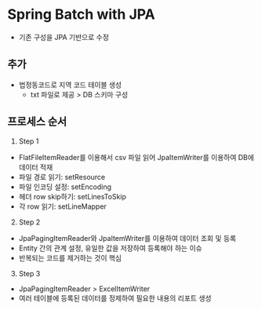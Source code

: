# Spring Batch with JPA

- 기존 구성을 JPA 기반으로 수정

## 추가

- 법정동코드로 지역 코드 테이블 생성
	- txt 파일로 제공 > DB 스키마 구성

## 프로세스 순서

1. Step 1

- FlatFileItemReader를 이용해서 csv 파일 읽어 JpaItemWriter를 이용하여 DB에 데이터 적재
- 파일 경로 읽기: setResource
- 파일 인코딩 설정: setEncoding
- 헤더 row skip하기: setLinesToSkip
- 각 row 읽기: setLineMapper

2. Step 2

- JpaPagingItemReader와 JpaItemWriter를 이용하여 데이터 조회 및 등록
- Entity 간의 관계 설정, 유일한 값을 저장하여 등록해야 하는 이슈
- 반복되는 코드를 제거하는 것이 핵심

3. Step 3

- JpaPagingItemReader > ExcelItemWriter
- 여러 테이블에 등록된 데이터를 정제하여 필요한 내용의 리포트 생성  
